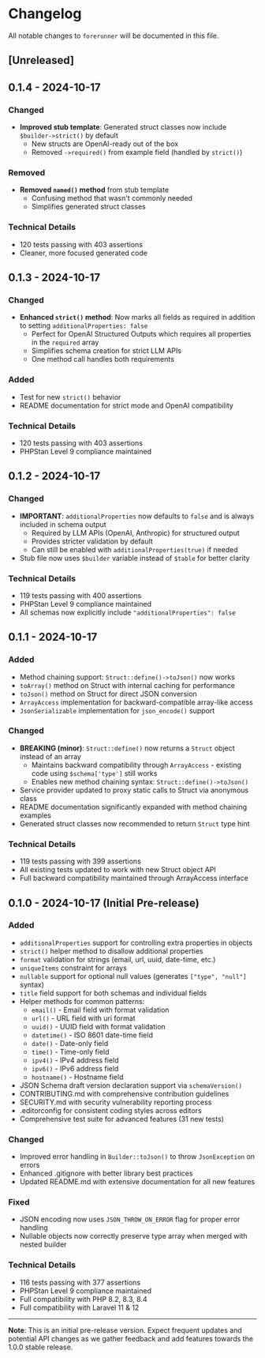 # Changelog

All notable changes to `forerunner` will be documented in this file.

## [Unreleased]

## 0.1.4 - 2024-10-17

### Changed
- **Improved stub template**: Generated struct classes now include `$builder->strict()` by default
  - New structs are OpenAI-ready out of the box
  - Removed `->required()` from example field (handled by `strict()`)

### Removed
- **Removed `named()` method** from stub template
  - Confusing method that wasn't commonly needed
  - Simplifies generated struct classes

### Technical Details
- 120 tests passing with 403 assertions
- Cleaner, more focused generated code

## 0.1.3 - 2024-10-17

### Changed
- **Enhanced `strict()` method**: Now marks all fields as required in addition to setting `additionalProperties: false`
  - Perfect for OpenAI Structured Outputs which requires all properties in the `required` array
  - Simplifies schema creation for strict LLM APIs
  - One method call handles both requirements

### Added
- Test for new `strict()` behavior
- README documentation for strict mode and OpenAI compatibility

### Technical Details
- 120 tests passing with 403 assertions
- PHPStan Level 9 compliance maintained

## 0.1.2 - 2024-10-17

### Changed
- **IMPORTANT**: `additionalProperties` now defaults to `false` and is always included in schema output
  - Required by LLM APIs (OpenAI, Anthropic) for structured output
  - Provides stricter validation by default
  - Can still be enabled with `additionalProperties(true)` if needed
- Stub file now uses `$builder` variable instead of `$table` for better clarity

### Technical Details
- 119 tests passing with 400 assertions
- PHPStan Level 9 compliance maintained
- All schemas now explicitly include `"additionalProperties": false`

## 0.1.1 - 2024-10-17

### Added
- Method chaining support: `Struct::define()->toJson()` now works
- `toArray()` method on Struct with internal caching for performance
- `toJson()` method on Struct for direct JSON conversion
- `ArrayAccess` implementation for backward-compatible array-like access
- `JsonSerializable` implementation for `json_encode()` support

### Changed
- **BREAKING (minor)**: `Struct::define()` now returns a `Struct` object instead of an array
  - Maintains backward compatibility through `ArrayAccess` - existing code using `$schema['type']` still works
  - Enables new method chaining syntax: `Struct::define()->toJson()`
- Service provider updated to proxy static calls to Struct via anonymous class
- README documentation significantly expanded with method chaining examples
- Generated struct classes now recommended to return `Struct` type hint

### Technical Details
- 119 tests passing with 399 assertions
- All existing tests updated to work with new Struct object API
- Full backward compatibility maintained through ArrayAccess interface

## 0.1.0 - 2024-10-17 (Initial Pre-release)

### Added
- `additionalProperties` support for controlling extra properties in objects
- `strict()` helper method to disallow additional properties
- `format` validation for strings (email, url, uuid, date-time, etc.)
- `uniqueItems` constraint for arrays
- `nullable` support for optional null values (generates `["type", "null"]` syntax)
- `title` field support for both schemas and individual fields
- Helper methods for common patterns:
  - `email()` - Email field with format validation
  - `url()` - URL field with uri format
  - `uuid()` - UUID field with format validation
  - `datetime()` - ISO 8601 date-time field
  - `date()` - Date-only field
  - `time()` - Time-only field
  - `ipv4()` - IPv4 address field
  - `ipv6()` - IPv6 address field
  - `hostname()` - Hostname field
- JSON Schema draft version declaration support via `schemaVersion()`
- CONTRIBUTING.md with comprehensive contribution guidelines
- SECURITY.md with security vulnerability reporting process
- .editorconfig for consistent coding styles across editors
- Comprehensive test suite for advanced features (31 new tests)

### Changed
- Improved error handling in `Builder::toJson()` to throw `JsonException` on errors
- Enhanced .gitignore with better library best practices
- Updated README.md with extensive documentation for all new features

### Fixed
- JSON encoding now uses `JSON_THROW_ON_ERROR` flag for proper error handling
- Nullable objects now correctly preserve type array when merged with nested builder

### Technical Details
- 116 tests passing with 377 assertions
- PHPStan Level 9 compliance maintained
- Full compatibility with PHP 8.2, 8.3, 8.4
- Full compatibility with Laravel 11 & 12

---

**Note**: This is an initial pre-release version. Expect frequent updates and potential API changes as we gather feedback and add features towards the 1.0.0 stable release.

